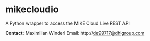 # mikecloudio
A Python wrapper to access the MIKE Cloud Live REST API

**Contact:** 
Maximilian Winderl 
Email: http://de99717@dhigroup.com